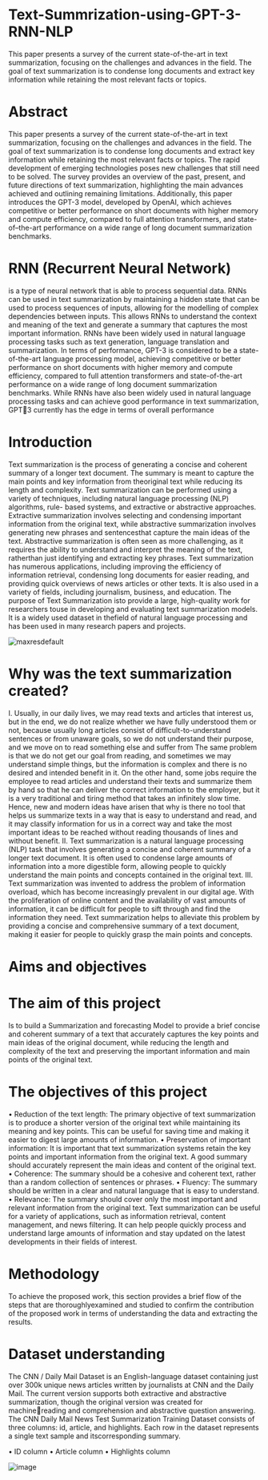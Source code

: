 # Text-Summrization-using-GPT-3-RNN-NLP
This paper presents a survey of the current state-of-the-art in text summarization, focusing on  the challenges and advances in the field. The goal of text summarization is to condense long  documents and extract key information while retaining the most relevant facts or topics. 

# Abstract
This paper presents a survey of the current state-of-the-art in text summarization, focusing on 
the challenges and advances in the field. The goal of text summarization is to condense long 
documents and extract key information while retaining the most relevant facts or topics. The rapid 
development of emerging technologies poses new challenges that still need to be solved. The 
survey provides an overview of the past, present, and future directions of text summarization, 
highlighting the main advances achieved and outlining remaining limitations. Additionally, this 
paper introduces the GPT-3 model, developed by OpenAI, which achieves competitive or better 
performance on short documents with higher memory and compute efficiency, compared to full 
attention transformers, and state-of–the-art performance on a wide range of long document 
summarization benchmarks.

# RNN (Recurrent Neural Network)
is a type of neural network that is able to process sequential
data. RNNs can be used in text summarization by maintaining a hidden state that can be used to
process sequences of inputs, allowing for the modelling of complex dependencies between inputs.
This allows RNNs to understand the context and meaning of the text and generate a summary that
captures the most important information. RNNs have been widely used in natural language
processing tasks such as text generation, language translation and summarization.
In terms of performance, GPT-3 is considered to be a state-of-the-art language processing model,
achieving competitive or better performance on short documents with higher memory and compute
efficiency, compared to full attention transformers and state-of-the-art performance on a wide
range of long document summarization benchmarks. While RNNs have also been widely used in
natural language processing tasks and can achieve good performance in text summarization, GPT3 currently has the edge in terms of overall performance

# Introduction
Text summarization is the process of generating a concise and coherent summary of a 
longer text document. The summary is meant to capture the main points and key information
from theoriginal text while reducing its length and complexity. Text summarization can be 
performed using a variety of techniques, including natural language processing (NLP) 
algorithms, rule- based systems, and extractive or abstractive approaches.
Extractive summarization involves selecting and condensing important information from 
the original text, while abstractive summarization involves generating new phrases and 
sentencesthat capture the main ideas of the text. Abstractive summarization is often seen as 
more challenging, as it requires the ability to understand and interpret the meaning of the text,
ratherthan just identifying and extracting key phrases.
Text summarization has numerous applications, including improving the efficiency of
information retrieval, condensing long documents for easier reading, and providing quick
overviews of news articles or other texts. It is also used in a variety of fields, including
journalism, business, and education.
The purpose of Text Summarization isto provide a large, high-quality work for researchers
touse in developing and evaluating text summarization models. It is a widely used dataset in
thefield of natural language processing and has been used in many research papers and projects.

![maxresdefault](https://user-images.githubusercontent.com/118799603/215291454-dce12090-7253-4745-aabf-eb2ecd603cde.jpg)

# Why was the text summarization created?
I. Usually, in our daily lives, we may read texts and articles that interest us, but in the end,
we do not realize whether we have fully understood them or not, because usually long
articles consist of difficult-to-understand sentences or from unaware goals, so we do not
understand their purpose, and we move on to read something else and suffer from The same
problem is that we do not get our goal from reading, and sometimes we may understand
simple things, but the information is complex and there is no desired and intended benefit
in it. On the other hand, some jobs require the employee to read articles and understand
their texts and summarize them by hand so that he can deliver the correct information to
the employer, but it is a very traditional and tiring method that takes an infinitely slow time.
Hence, new and modern ideas have arisen that why is there no tool that helps us summarize
texts in a way that is easy to understand and read, and it may classify information for us in
a correct way and take the most important ideas to be reached without reading thousands
of lines and without benefit.
II. Text summarization is a natural language processing (NLP) task that involves generating
a concise and coherent summary of a longer text document. It is often used to condense
large amounts of information into a more digestible form, allowing people to quickly
understand the main points and concepts contained in the original text.
III. Text summarization was invented to address the problem of information overload, which
has become increasingly prevalent in our digital age. With the proliferation of online
content and the availability of vast amounts of information, it can be difficult for people to
sift through and find the information they need. Text summarization helps to alleviate this
problem by providing a concise and comprehensive summary of a text document, making
it easier for people to quickly grasp the main points and concepts.

# Aims and objectives

# The aim of this project
Is to build a Summarization and forecasting Model to provide a brief concise and coherent
summary of a text that accurately captures the key points and main ideas of the original
document, while reducing the length and complexity of the text and preserving the
important information and main points of the original text.

# The objectives of this project
• Reduction of the text length: The primary objective of text summarization is to produce 
a shorter version of the original text while maintaining its meaning and key points. This 
can be useful for saving time and making it easier to digest large amounts of 
information.
• Preservation of important information: It is important that text summarization systems
retain the key points and important information from the original text. A good summary
should accurately represent the main ideas and content of the original text.
• Coherence: The summary should be a cohesive and coherent text, rather than a random
collection of sentences or phrases.
• Fluency: The summary should be written in a clear and natural language that is easy to
understand.
• Relevance: The summary should cover only the most important and relevant 
information from the original text.
Text summarization can be useful for a variety of applications, such as information 
retrieval, content management, and news filtering. It can help people quickly process and 
understand large amounts of information and stay updated on the latest developments in their 
fields of interest.

# Methodology
To achieve the proposed work, this section provides a brief flow of the steps that are
thoroughlyexamined and studied to confirm the contribution of the proposed work in terms of
understanding the data and extracting the results.

# Dataset understanding
The CNN / Daily Mail Dataset is an English-language dataset containing just over 300k unique 
news articles written by journalists at CNN and the Daily Mail. The current version supports both 
extractive and abstractive summarization, though the original version was created for machinereading and comprehension and abstractive question answering.
The CNN Daily Mail News Test Summarization Training Dataset consists of three columns: id,
article, and highlights. Each row in the dataset represents a single text sample and itscorresponding
summary.

• ID column
• Article column
• Highlights column

![image](https://user-images.githubusercontent.com/118799603/215291787-927d47bb-a540-47c7-9494-26f6500a002e.png)
